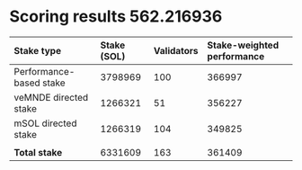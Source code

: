 # Scoring results 562.216936

| Stake type              | Stake (SOL) | Validators | Stake-weighted performance |
|:------------------------|:------------|:-----------|:---------------------------|
| Performance-based stake | 3798969     | 100        | 366997                     |
| veMNDE directed stake   | 1266321     | 51         | 356227                     |
| mSOL directed stake     | 1266319     | 104        | 349825                     |
|                         |             |            |                            |
| **Total stake**         | 6331609     | 163        | 361409                     |
